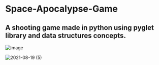 # Space-Apocalypse-Game

## A shooting game made in python using pyglet library and data structures concepts.

![image](https://user-images.githubusercontent.com/76849373/130006702-5a443821-aeb7-4316-b3e4-049780a1f7ac.png)

![2021-08-19 (5)](https://user-images.githubusercontent.com/76849373/130007180-8b0ce246-d3c3-4524-85a2-529112f6253e.png)

